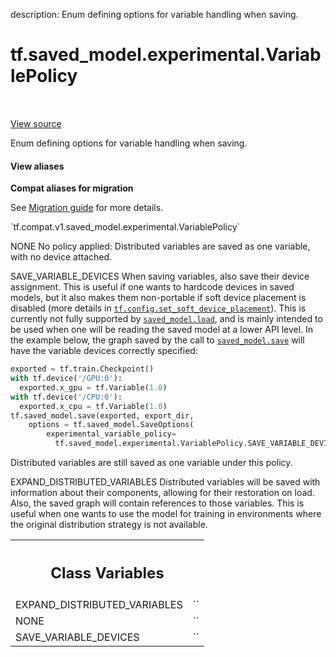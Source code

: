 description: Enum defining options for variable handling when saving.

<div itemscope itemtype="http://developers.google.com/ReferenceObject">
<meta itemprop="name" content="tf.saved_model.experimental.VariablePolicy" />
<meta itemprop="path" content="Stable" />
<meta itemprop="property" content="EXPAND_DISTRIBUTED_VARIABLES"/>
<meta itemprop="property" content="NONE"/>
<meta itemprop="property" content="SAVE_VARIABLE_DEVICES"/>
</div>

# tf.saved_model.experimental.VariablePolicy

<!-- Insert buttons and diff -->

<table class="tfo-notebook-buttons tfo-api nocontent" align="left">

</table>

<a target="_blank" href="/code/stable/tensorflow/python/saved_model/save_options.py">View source</a>



Enum defining options for variable handling when saving.

<section class="expandable">
  <h4 class="showalways">View aliases</h4>
  <p>
<b>Compat aliases for migration</b>
<p>See
<a href="https://www.tensorflow.org/guide/migrate">Migration guide</a> for
more details.</p>
<p>`tf.compat.v1.saved_model.experimental.VariablePolicy`</p>
</p>
</section>

<!-- Placeholder for "Used in" -->

NONE
  No policy applied: Distributed variables are saved as one variable, with no
  device attached.

SAVE_VARIABLE_DEVICES
  When saving variables, also save their device assignment.
  This is useful if one wants to hardcode devices in saved models, but it also
  makes them non-portable if soft device placement is disabled (more details
  in <a href="../../../tf/config/set_soft_device_placement.md"><code>tf.config.set_soft_device_placement</code></a>). This is currently not
  fully supported by <a href="../../../tf/saved_model/load.md"><code>saved_model.load</code></a>, and is mainly intended to be used
  when one will be reading the saved model at a lower API level. In the
  example below, the graph saved by the call to <a href="../../../tf/saved_model/save.md"><code>saved_model.save</code></a> will have
  the variable devices correctly specified:
  ```python
  exported = tf.train.Checkpoint()
  with tf.device('/GPU:0'):
    exported.x_gpu = tf.Variable(1.0)
  with tf.device('/CPU:0'):
    exported.x_cpu = tf.Variable(1.0)
  tf.saved_model.save(exported, export_dir,
      options = tf.saved_model.SaveOptions(
          experimental_variable_policy=
            tf.saved_model.experimental.VariablePolicy.SAVE_VARIABLE_DEVICES))
  ```
  Distributed variables are still saved as one variable under this policy.

EXPAND_DISTRIBUTED_VARIABLES
  Distributed variables will be saved with information about their components,
  allowing for their restoration on load. Also, the saved graph will contain
  references to those variables. This is useful when one wants to use the
  model for training in environments where the original distribution strategy
  is not available.



<!-- Tabular view -->
 <table class="responsive fixed orange">
<colgroup><col width="214px"><col></colgroup>
<tr><th colspan="2"><h2 class="add-link">Class Variables</h2></th></tr>

<tr>
<td>
EXPAND_DISTRIBUTED_VARIABLES<a id="EXPAND_DISTRIBUTED_VARIABLES"></a>
</td>
<td>
`<VariablePolicy.EXPAND_DISTRIBUTED_VARIABLES: 'expand_distributed_variables'>`
</td>
</tr><tr>
<td>
NONE<a id="NONE"></a>
</td>
<td>
`<VariablePolicy.NONE: None>`
</td>
</tr><tr>
<td>
SAVE_VARIABLE_DEVICES<a id="SAVE_VARIABLE_DEVICES"></a>
</td>
<td>
`<VariablePolicy.SAVE_VARIABLE_DEVICES: 'save_variable_devices'>`
</td>
</tr>
</table>

